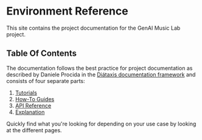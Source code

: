 # Environment Reference

This site contains the project documentation for the
GenAI Music Lab project.

## Table Of Contents

The documentation follows the best practice for
project documentation as described by Daniele Procida
in the [Diátaxis documentation framework](https://diataxis.fr/)
and consists of four separate parts:

1. [Tutorials](tutorials.md)
2. [How-To Guides](how-to-guides.md)
3. [API Reference](api-reference.md)
4. [Explanation](explanation.md)

Quickly find what you're looking for depending on
your use case by looking at the different pages.